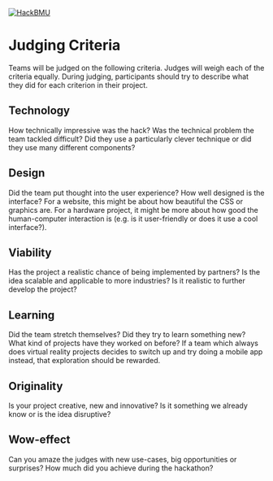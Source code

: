 [![HackBMU](assets/HackBMU.png "HackBMU")](https://hackbmu.67thmilestone.com "HackBMU")
# Judging Criteria
Teams will be judged on the following criteria. Judges will weigh each of the criteria equally. During judging, participants should try to describe what they did for each criterion in their project.

## Technology
How technically impressive was the hack? Was the technical problem the team tackled difficult? Did they use a particularly clever technique or did they use many different components?

## Design
Did the team put thought into the user experience? How well designed is the interface? For a website, this might be about how beautiful the CSS or graphics are. For a hardware project, it might be more about how good the human-computer interaction is (e.g. is it user-friendly or does it use a cool interface?).

## Viability
Has the project a realistic chance of being implemented by partners? Is the idea scalable and applicable to more industries? Is it realistic to further develop the project?

## Learning
Did the team stretch themselves? Did they try to learn something new? What kind of projects have they worked on before? If a team which always does virtual reality projects decides to switch up and try doing a mobile app instead, that exploration should be rewarded.

## Originality
Is your project creative, new and innovative? Is it something we already know or is the idea disruptive?

## Wow-effect
Can you amaze the judges with new use-cases, big opportunities or surprises? How much did you achieve during the hackathon?